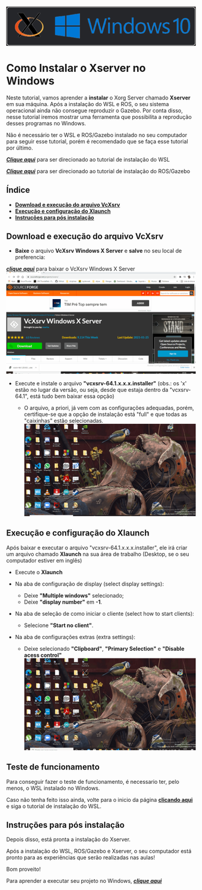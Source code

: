 ![Logo do XServer no Windows](../assets/img/logo_Xserver.png)

# **Como Instalar o Xserver no Windows**

Neste tutorial, vamos aprender a **instalar** o Xorg Server chamado **Xserver** em sua máquina.
Após a instalação do WSL e ROS, o seu sistema operacional ainda não consegue reproduzir o Gazebo. Por conta disso, nesse tutorial iremos mostrar uma ferramenta que possibilita a reprodução desses programas no Windows.

Não é necessário ter o WSL e ROS/Gazebo instalado no seu computador para seguir esse tutorial, porém é recomendado que se faça esse tutorial por último.

***[Clique aqui](../InstalationGuides/WSL.md)*** para ser direcionado ao tutorial de instalação do WSL 

***[Clique aqui](../InstalationGuides/ROSGazeboWSL.md)*** para ser direcionado ao tutorial de instalação do ROS/Gazebo
## **Índice**<!-- omit in toc --> 

- [**Download e execução do arquivo VcXsrv**](#Download-e-execução-do-arquivo-VcXsrv)
- [**Execução e configuração do Xlaunch**](#Execução-e-configuração-do-Xlaunch)
- [**Instruções para pós instalação**](#Instruções-para-pós-instalação)
## **Download e execução do arquivo VcXsrv**
- **Baixe** o arquivo **VcXsrv Windows X Server** e **salve** no seu local de preferencia:

 ***[clique aqui](https://sourceforge.net/projects/vcxsrv/)*** para baixar o VcXsrv Windows X Server
![download XServer](../assets/gif/XServer/0_baixando_VcXsrv.gif)
- Execute e instale o arquivo **"vcxsrv-64.1.x.x.x.installer"** (obs.: os 'x' estão no lugar da versão, ou seja, desde que estaja dentro da "vcxsrv-64.1", está tudo bem baixar essa opção)
    
    - O arquivo, a priori, já vem com as configurações adequadas, porém, certifique-se que a opção de instalação está "full" e que todas as "caixinhas" estão selecionadas. 
![execute o XServer](../assets/gif/XServer/1_executando_VcXsrv.gif)
## **Execução e configuração do Xlaunch**

Após baixar e executar o arquivo "vcxsrv-64.1.x.x.x.installer", ele irá criar um arquivo chamado **Xlaunch** na sua área de trabalho (Desktop, se o seu computador estiver em inglês)

- Execute o **Xlaunch**
- Na aba de configuração de display (select display settings):
    - Deixe **"Multiple windows"** selecionado;
    - Deixe **"display number"** em **-1**.

- Na aba de seleção de como iniciar o cliente (select how to start clients):
    - Selecione **"Start no client"**.

- Na aba de configurações extras (extra settings):
    - Deixe selecionado **"Clipboard"**, **"Primary Selection"** e **"Disable acess control"**
![executando Xlaunch](../assets/gif/XServer/2_executando_Xlaunch.gif)
## **Teste de funcionamento**
Para conseguir fazer o teste de funcionamento, é necessario ter, pelo menos, o WSL instalado no Windows.

Caso não tenha feito isso ainda, volte para o inicio da página  [**clicando aqui**](#Como-Instalar-o-Xserver-no-Windows) e siga o tutorial de instalação do WSL.



## **Instruções para pós instalação**
Depois disso, está pronta a instalação do Xserver.

Após a instalação do WSL, ROS/Gazebo e Xserver, o seu computador está pronto para as experiências que serão realizadas nas aulas!

Bom proveito!

Para aprender a executar seu projeto no Windows, ***[clique aqui](../HowToRun/RunOnWSL.md)*** 
